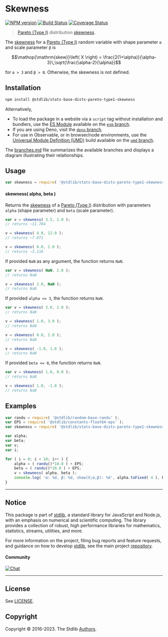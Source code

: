 <!--

@license Apache-2.0

Copyright (c) 2018 The Stdlib Authors.

Licensed under the Apache License, Version 2.0 (the "License");
you may not use this file except in compliance with the License.
You may obtain a copy of the License at

   http://www.apache.org/licenses/LICENSE-2.0

Unless required by applicable law or agreed to in writing, software
distributed under the License is distributed on an "AS IS" BASIS,
WITHOUT WARRANTIES OR CONDITIONS OF ANY KIND, either express or implied.
See the License for the specific language governing permissions and
limitations under the License.

-->

# Skewness

[![NPM version][npm-image]][npm-url] [![Build Status][test-image]][test-url] [![Coverage Status][coverage-image]][coverage-url] <!-- [![dependencies][dependencies-image]][dependencies-url] -->

> [Pareto (Type I)][pareto-distribution] distribution [skewness][skewness].

<!-- Section to include introductory text. Make sure to keep an empty line after the intro `section` element and another before the `/section` close. -->

<section class="intro">

The [skewness][skewness] for a [Pareto (Type I)][pareto-distribution] random variable with shape parameter `α` and scale parameter `β` is

<!-- <equation class="equation" label="eq:pareto_type1_skewness" align="center" raw="\operatorname{skew}\left( X \right) = \frac{2(1+\alpha)}{\alpha-3}\,\sqrt{\frac{\alpha-2}{\alpha}}" alt="Skewness for a Pareto (Type I) distribution."> -->

```math
\mathop{\mathrm{skew}}\left( X \right) = \frac{2(1+\alpha)}{\alpha-3}\,\sqrt{\frac{\alpha-2}{\alpha}}
```

<!-- <div class="equation" align="center" data-raw-text="\operatorname{skew}\left( X \right) = \frac{2(1+\alpha)}{\alpha-3}\,\sqrt{\frac{\alpha-2}{\alpha}}" data-equation="eq:pareto_type1_skewness">
    <img src="https://cdn.jsdelivr.net/gh/stdlib-js/stdlib@51534079fef45e990850102147e8945fb023d1d0/lib/node_modules/@stdlib/stats/base/dists/pareto-type1/skewness/docs/img/equation_pareto_type1_skewness.svg" alt="Skewness for a Pareto (Type I) distribution.">
    <br>
</div> -->

<!-- </equation> -->

for `α > 3` and `β > 0`. Otherwise, the skewness is not defined.

</section>

<!-- /.intro -->

<!-- Package usage documentation. -->

<section class="installation">

## Installation

```bash
npm install @stdlib/stats-base-dists-pareto-type1-skewness
```

Alternatively,

-   To load the package in a website via a `script` tag without installation and bundlers, use the [ES Module][es-module] available on the [`esm` branch][esm-url].
-   If you are using Deno, visit the [`deno` branch][deno-url].
-   For use in Observable, or in browser/node environments, use the [Universal Module Definition (UMD)][umd] build available on the [`umd` branch][umd-url].

The [branches.md][branches-url] file summarizes the available branches and displays a diagram illustrating their relationships.

</section>

<section class="usage">

## Usage

```javascript
var skewness = require( '@stdlib/stats-base-dists-pareto-type1-skewness' );
```

#### skewness( alpha, beta )

Returns the [skewness][skewness] of a [Pareto (Type I)][pareto-distribution] distribution with parameters `alpha` (shape parameter) and `beta` (scale parameter).

```javascript
var v = skewness( 3.5, 1.0 );
// returns ~11.784

v = skewness( 4.0, 12.0 );
// returns ~7.071

v = skewness( 8.0, 2.0 );
// returns ~3.118
```

If provided `NaN` as any argument, the function returns `NaN`.

```javascript
var v = skewness( NaN, 2.0 );
// returns NaN

v = skewness( 2.0, NaN );
// returns NaN
```

If provided `alpha <= 3`, the function returns `NaN`.

```javascript
var v = skewness( 3.0, 1.0 );
// returns NaN

v = skewness( 1.0, 3.0 );
// returns NaN

v = skewness( 0.0, 2.0 );
// returns NaN

v = skewness( -1.0, 1.0 );
// returns NaN
```

If provided `beta <= 0`, the function returns `NaN`.

```javascript
var v = skewness( 1.0, 0.0 );
// returns NaN

v = skewness( 1.0, -1.0 );
// returns NaN
```

</section>

<!-- /.usage -->

<!-- Package usage notes. Make sure to keep an empty line after the `section` element and another before the `/section` close. -->

<section class="notes">

</section>

<!-- /.notes -->

<!-- Package usage examples. -->

<section class="examples">

## Examples

<!-- eslint no-undef: "error" -->

```javascript
var randu = require( '@stdlib/random-base-randu' );
var EPS = require( '@stdlib/constants-float64-eps' );
var skewness = require( '@stdlib/stats-base-dists-pareto-type1-skewness' );

var alpha;
var beta;
var v;
var i;

for ( i = 0; i < 10; i++ ) {
    alpha = ( randu()*10.0 ) + EPS;
    beta = ( randu()*10.0 ) + EPS;
    v = skewness( alpha, beta );
    console.log( 'α: %d, β: %d, skew(X;α,β): %d', alpha.toFixed( 4 ), beta.toFixed( 4 ), v.toFixed( 4 ) );
}
```

</section>

<!-- /.examples -->

<!-- Section to include cited references. If references are included, add a horizontal rule *before* the section. Make sure to keep an empty line after the `section` element and another before the `/section` close. -->

<section class="references">

</section>

<!-- /.references -->

<!-- Section for related `stdlib` packages. Do not manually edit this section, as it is automatically populated. -->

<section class="related">

</section>

<!-- /.related -->

<!-- Section for all links. Make sure to keep an empty line after the `section` element and another before the `/section` close. -->


<section class="main-repo" >

* * *

## Notice

This package is part of [stdlib][stdlib], a standard library for JavaScript and Node.js, with an emphasis on numerical and scientific computing. The library provides a collection of robust, high performance libraries for mathematics, statistics, streams, utilities, and more.

For more information on the project, filing bug reports and feature requests, and guidance on how to develop [stdlib][stdlib], see the main project [repository][stdlib].

#### Community

[![Chat][chat-image]][chat-url]

---

## License

See [LICENSE][stdlib-license].


## Copyright

Copyright &copy; 2016-2023. The Stdlib [Authors][stdlib-authors].

</section>

<!-- /.stdlib -->

<!-- Section for all links. Make sure to keep an empty line after the `section` element and another before the `/section` close. -->

<section class="links">

[npm-image]: http://img.shields.io/npm/v/@stdlib/stats-base-dists-pareto-type1-skewness.svg
[npm-url]: https://npmjs.org/package/@stdlib/stats-base-dists-pareto-type1-skewness

[test-image]: https://github.com/stdlib-js/stats-base-dists-pareto-type1-skewness/actions/workflows/test.yml/badge.svg?branch=main
[test-url]: https://github.com/stdlib-js/stats-base-dists-pareto-type1-skewness/actions/workflows/test.yml?query=branch:main

[coverage-image]: https://img.shields.io/codecov/c/github/stdlib-js/stats-base-dists-pareto-type1-skewness/main.svg
[coverage-url]: https://codecov.io/github/stdlib-js/stats-base-dists-pareto-type1-skewness?branch=main

<!--

[dependencies-image]: https://img.shields.io/david/stdlib-js/stats-base-dists-pareto-type1-skewness.svg
[dependencies-url]: https://david-dm.org/stdlib-js/stats-base-dists-pareto-type1-skewness/main

-->

[chat-image]: https://img.shields.io/gitter/room/stdlib-js/stdlib.svg
[chat-url]: https://app.gitter.im/#/room/#stdlib-js_stdlib:gitter.im

[stdlib]: https://github.com/stdlib-js/stdlib

[stdlib-authors]: https://github.com/stdlib-js/stdlib/graphs/contributors

[umd]: https://github.com/umdjs/umd
[es-module]: https://developer.mozilla.org/en-US/docs/Web/JavaScript/Guide/Modules

[deno-url]: https://github.com/stdlib-js/stats-base-dists-pareto-type1-skewness/tree/deno
[umd-url]: https://github.com/stdlib-js/stats-base-dists-pareto-type1-skewness/tree/umd
[esm-url]: https://github.com/stdlib-js/stats-base-dists-pareto-type1-skewness/tree/esm
[branches-url]: https://github.com/stdlib-js/stats-base-dists-pareto-type1-skewness/blob/main/branches.md

[stdlib-license]: https://raw.githubusercontent.com/stdlib-js/stats-base-dists-pareto-type1-skewness/main/LICENSE

[pareto-distribution]: https://en.wikipedia.org/wiki/Pareto_distribution

[skewness]: https://en.wikipedia.org/wiki/Skewness

</section>

<!-- /.links -->
